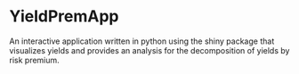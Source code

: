 # YieldPremApp
An interactive application written in python using the shiny package that visualizes yields and provides an analysis for the decomposition of yields by risk premium.
